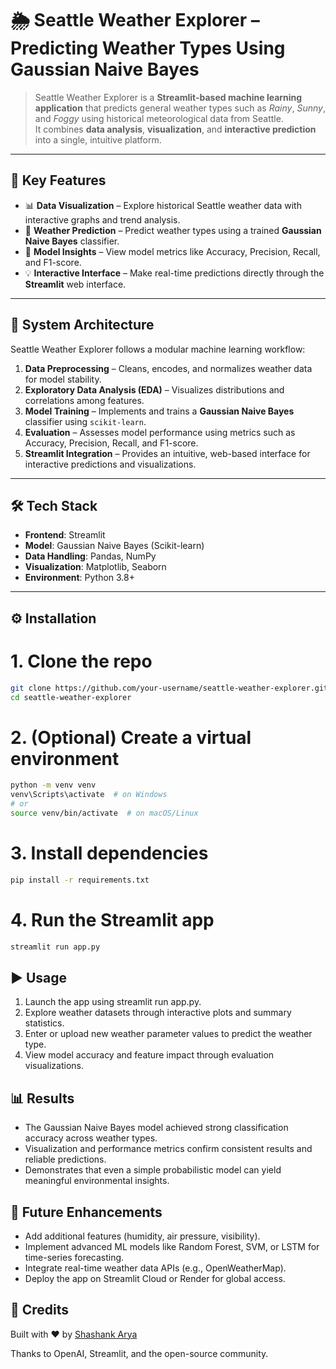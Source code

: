 # 🌦️ Seattle Weather Explorer – Predicting Weather Types Using Gaussian Naive Bayes

> Seattle Weather Explorer is a **Streamlit-based machine learning application** that predicts general weather types such as *Rainy*, *Sunny*, and *Foggy* using historical meteorological data from Seattle.  
It combines **data analysis**, **visualization**, and **interactive prediction** into a single, intuitive platform.

---

## 🚀 Key Features

- 📊 **Data Visualization** – Explore historical Seattle weather data with interactive graphs and trend analysis.  
- 🤖 **Weather Prediction** – Predict weather types using a trained **Gaussian Naive Bayes** classifier.  
- 🧠 **Model Insights** – View model metrics like Accuracy, Precision, Recall, and F1-score.  
- 💡 **Interactive Interface** – Make real-time predictions directly through the **Streamlit** web interface.  

---

## 🧱 System Architecture

Seattle Weather Explorer follows a modular machine learning workflow:

1. **Data Preprocessing** – Cleans, encodes, and normalizes weather data for model stability.  
2. **Exploratory Data Analysis (EDA)** – Visualizes distributions and correlations among features.  
3. **Model Training** – Implements and trains a **Gaussian Naive Bayes** classifier using `scikit-learn`.  
4. **Evaluation** – Assesses model performance using metrics such as Accuracy, Precision, Recall, and F1-score.  
5. **Streamlit Integration** – Provides an intuitive, web-based interface for interactive predictions and visualizations.  

---

## 🛠️ Tech Stack

- **Frontend**: Streamlit  
- **Model**: Gaussian Naive Bayes (Scikit-learn)  
- **Data Handling**: Pandas, NumPy  
- **Visualization**: Matplotlib, Seaborn  
- **Environment**: Python 3.8+  

---

## ⚙️ Installation

# 1. Clone the repo
```bash
git clone https://github.com/your-username/seattle-weather-explorer.git
cd seattle-weather-explorer
```
# 2. (Optional) Create a virtual environment
```bash
python -m venv venv
venv\Scripts\activate  # on Windows
# or
source venv/bin/activate  # on macOS/Linux
```
# 3. Install dependencies
```bash
pip install -r requirements.txt
```
# 4. Run the Streamlit app
```bash
streamlit run app.py
```
## ▶️ Usage
1. Launch the app using streamlit run app.py.
2. Explore weather datasets through interactive plots and summary statistics.
3. Enter or upload new weather parameter values to predict the weather type.
4. View model accuracy and feature impact through evaluation visualizations.

## 📊 Results
- The Gaussian Naive Bayes model achieved strong classification accuracy across weather types.
- Visualization and performance metrics confirm consistent results and reliable predictions.
- Demonstrates that even a simple probabilistic model can yield meaningful environmental insights.

## 🚀 Future Enhancements
- Add additional features (humidity, air pressure, visibility).
- Implement advanced ML models like Random Forest, SVM, or LSTM for time-series forecasting.
- Integrate real-time weather data APIs (e.g., OpenWeatherMap).
- Deploy the app on Streamlit Cloud or Render for global access.

## 🙌 Credits 
Built with ❤️ by [Shashank Arya](https://github.com/shank-sk) 

Thanks to OpenAI, Streamlit, and the open-source community.

